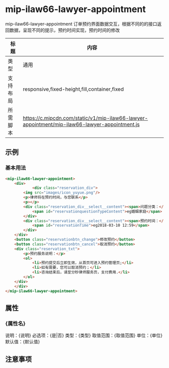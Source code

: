 # mip-ilaw66-lawyer-appointment

mip-ilaw66-lawyer-appointment 订单预约界面数据交互，根据不同的的接口返回数据，呈现不同的提示，预约时间实现，预约时间的修改

标题|内容
----|----
类型|通用
支持布局|responsive,fixed-height,fill,container,fixed
所需脚本|https://c.mipcdn.com/static/v1/mip-ilaw66-lawyer-appointment/mip-ilaw66-lawyer-appointment.js

## 示例

### 基本用法
```html
<mip-ilaw66-lawyer-appointment>
    <div>
    		<div class="reservation_div">
        <img src="images/icon_yuyue.png"/>
        <p>律师将在预约时间，与您联系</p>
        <p></p>
        <div class="reservation_div__select__content"><span>问题分类：</span>
            <span id="reservationquestionTypeContent">eg婚姻家庭</span>
        </div>
        <div class="reservation_div__select__content"><span>预约时间：</span>
            <span id="reservationTime">eg2018-03-10 12:59</span>
        </div>
    </div>
    <button class="reservationbtn_change">修改预约</button>
    <button class="reservationbtn_cancel">取消预约</button>
    <div class="reservation_txt">
        <p>预约服务说明：</p>
        <ol>
            <li>预约提交后立即生效，从首页可进入预约管理页;</li>
            <li>如有需要，您可以取消预约；</li>
            <li>咨询结束后，请至分秒律师服务页，支付费用.</li>
        </ol>
    </div>
    </div>
</mip-ilaw66-lawyer-appointment>
```

## 属性

### {属性名}

说明：{说明}
必选项：{是|否}
类型：{类型}
取值范围：{取值范围}
单位：{单位}
默认值：{默认值}

## 注意事项

